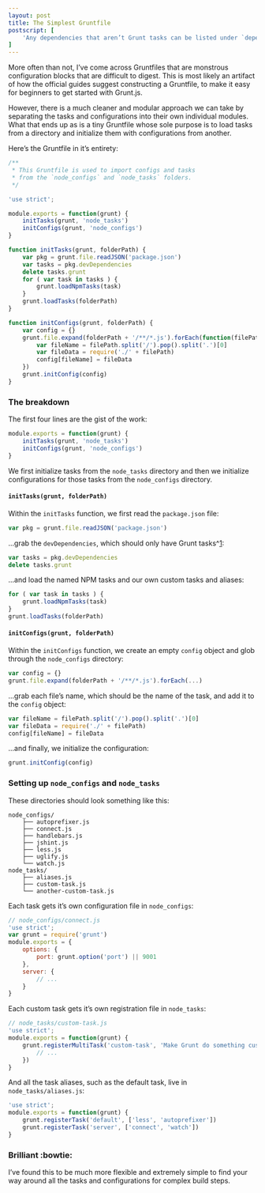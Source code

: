 ```yaml
---
layout: post
title: The Simplest Gruntfile
postscript: [
    'Any dependencies that aren’t Grunt tasks can be listed under `dependencies`, otherwise Grunt will try to load it as a task and fail.'
]
---
```


More often than not, I’ve come across Gruntfiles that are monstrous configuration blocks that are difficult to digest. This is most likely an artifact of how the official guides suggest constructing a Gruntfile, to make it easy for beginners to get started with Grunt.js.

However, there is a much cleaner and modular approach we can take by separating the tasks and configurations into their own individual modules. What that ends up as is a tiny Gruntfile whose sole purpose is to load tasks from a directory and initialize them with configurations from another.

Here’s the Gruntfile in it’s entirety:

```javascript
/**
 * This Gruntfile is used to import configs and tasks
 * from the `node_configs` and `node_tasks` folders.
 */

'use strict';

module.exports = function(grunt) {
    initTasks(grunt, 'node_tasks')
    initConfigs(grunt, 'node_configs')
}

function initTasks(grunt, folderPath) {
    var pkg = grunt.file.readJSON('package.json')
    var tasks = pkg.devDependencies
    delete tasks.grunt
    for ( var task in tasks ) {
        grunt.loadNpmTasks(task)
    }
    grunt.loadTasks(folderPath)
}

function initConfigs(grunt, folderPath) {
    var config = {}
    grunt.file.expand(folderPath + '/**/*.js').forEach(function(filePath) {
        var fileName = filePath.split('/').pop().split('.')[0]
        var fileData = require('./' + filePath)
        config[fileName] = fileData
    })
    grunt.initConfig(config)
}
```


### The breakdown

The first four lines are the gist of the work:

```javascript
module.exports = function(grunt) {
    initTasks(grunt, 'node_tasks')
    initConfigs(grunt, 'node_configs')
}
```

We first initialize tasks from the `node_tasks` directory and then we initialize configurations for those tasks from the `node_configs` directory.


#### `initTasks(grunt, folderPath)`

Within the `initTasks` function, we first read the `package.json` file:

```javascript
var pkg = grunt.file.readJSON('package.json')
```

...grab the `devDependencies`, which should only have Grunt tasks^[1](#postscript_1):

```javascript
var tasks = pkg.devDependencies
delete tasks.grunt
```

...and load the named NPM tasks and our own custom tasks and aliases:

```javascript
for ( var task in tasks ) {
    grunt.loadNpmTasks(task)
}
grunt.loadTasks(folderPath)
```


#### `initConfigs(grunt, folderPath)`

Within the `initConfigs` function, we create an empty `config` object and glob through the `node_configs` directory:

```javascript
var config = {}
grunt.file.expand(folderPath + '/**/*.js').forEach(...)
```

...grab each file’s name, which should be the name of the task, and add it to the `config` object:

```javascript
var fileName = filePath.split('/').pop().split('.')[0]
var fileData = require('./' + filePath)
config[fileName] = fileData
```

...and finally, we initialize the configuration:

```javascript
grunt.initConfig(config)
```


### Setting up `node_configs` and `node_tasks`

These directories should look something like this:

    node_configs/
        ├── autoprefixer.js
        ├── connect.js
        ├── handlebars.js
        ├── jshint.js
        ├── less.js
        ├── uglify.js
        └── watch.js
    node_tasks/
        ├── aliases.js
        ├── custom-task.js
        └── another-custom-task.js

Each task gets it’s own configuration file in `node_configs`:

```javascript
// node_configs/connect.js
'use strict';
var grunt = require('grunt')
module.exports = {
    options: {
        port: grunt.option('port') || 9001
    },
    server: {
        // ...
    }
}
```

Each custom task gets it’s own registration file in `node_tasks`:

```javascript
// node_tasks/custom-task.js
'use strict';
module.exports = function(grunt) {
    grunt.registerMultiTask('custom-task', 'Make Grunt do something custom', function() {
        // ...
    })
}
```

And all the task aliases, such as the default task, live in `node_tasks/aliases.js`:

```javascript
'use strict';
module.exports = function(grunt) {
    grunt.registerTask('default', ['less', 'autoprefixer'])
    grunt.registerTask('server', ['connect', 'watch'])
}
```


### Brilliant :bowtie:

I’ve found this to be much more flexible and extremely simple to find your way around all the tasks and configurations for complex build steps.
